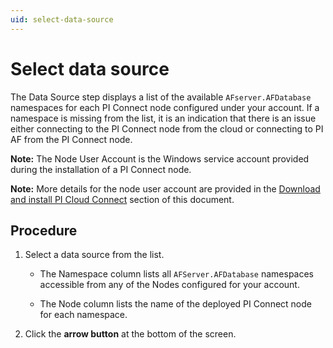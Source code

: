 ```yaml
---
uid: select-data-source
---
```


# Select data source

The Data Source step displays a list of the available `AFserver.AFDatabase` namespaces for each PI Connect node configured under your account. If a namespace is missing from the list, it is an indication that there is an issue either connecting to the PI Connect node from the cloud or connecting to PI AF from the PI Connect node.

**Note:** The Node User Account is the Windows service account provided during the installation of a PI Connect node.

**Note:** More details for the node user account are provided in the [Download and install PI Cloud Connect](xref:download-and-install) section of this document.

## Procedure

1. Select a data source from the list.

   - The Namespace column lists all `AFServer.AFDatabase` namespaces accessible from any of the Nodes configured for your account.

   - The Node column lists the name of the deployed PI Connect node for each namespace.

2. Click the **arrow button** at the bottom of the screen.
